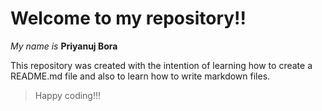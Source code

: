 # Welcome to my repository!!

_My name is_ **Priyanuj Bora**

This repository was created with the intention of learning how to create a README.md file and also to learn how to write markdown files.


> Happy coding!!!

